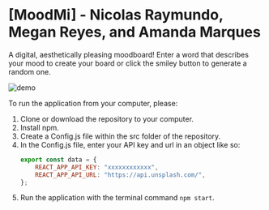 # [MoodMi] - Nicolas Raymundo, Megan Reyes, and Amanda Marques
A digital, aesthetically pleasing moodboard! Enter a word that describes your mood to create your board or click the smiley button to generate a random one.

![demo](https://github.com/nraymundo/react-app/blob/secondary-branch/demo.png)

To run the application from your computer, please:

1. Clone or download the repository to your computer.
2. Install npm.
3. Create a Config.js file within the src folder of the repository.
4. In the Config.js file, enter your API key and url in an object like so:
   ```Javascript
   export const data = {
       REACT_APP_API_KEY: "xxxxxxxxxxxx",
       REACT_APP_API_URL: "https://api.unsplash.com/",
   };
   ```
5. Run the application with the terminal command `npm start`.
